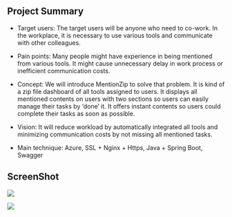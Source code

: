 ## Project Summary

* Target users: The target users will be anyone who need to co-work. In the workplace, it is necessary to use various tools and communicate with other colleagues.

* Pain points: Many people might have experience in being mentioned  from various tools. It might cause unnecessary delay in work process or inefficient communication costs.

* Concept: We will introduce MentionZip to solve that problem. It is kind of a zip file dashboard of all tools assigned to users. It displays all mentioned contents on users with two sections so users can easily manage their tasks by ‘done’ it. It offers instant contents so users could complete their tasks as soon as possible.  

* Vision: It will reduce workload by automatically integrated all tools and minimizing communication costs by not missing all mentioned tasks.

* Main technique: Azure, SSL + Nginx + Https, Java + Spring Boot, Swagger

## ScreenShot

![](https://github.com/junction2022-oreo/MentionZip-Docs/blob/main/ScreenShot_1.png)

![](https://github.com/junction2022-oreo/MentionZip-Docs/blob/main/ScreenShot_2.png)
